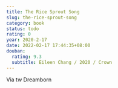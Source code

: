 ```yaml
---
title: The Rice Sprout Song
slug: the-rice-sprout-song
category: book
status: todo
rating: 0
year: 2020-2-17
date: 2022-02-17 17:44:35+08:00
douban:
  rating: 9.3
  subtitle: Eileen Chang / 2020 / Crown
---
```


Via tw Dreamborn

